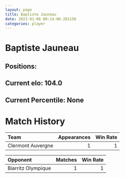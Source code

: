 ```yaml
---  
layout: page  
title: Baptiste Jauneau  
date: 2023-01-06 00:14:00.201156  
categories: player  
---
```

# Baptiste Jauneau

## Positions: 

## Current elo: 104.0

## Current Percentile: None

# Match History


| Team              |   Appearances |   Win Rate |
|:------------------|--------------:|-----------:|
| Clermont Auvergne |             1 |          1 |

| Opponent           |   Matches |   Win Rate |
|:-------------------|----------:|-----------:|
| Biarritz Olympique |         1 |          1 |